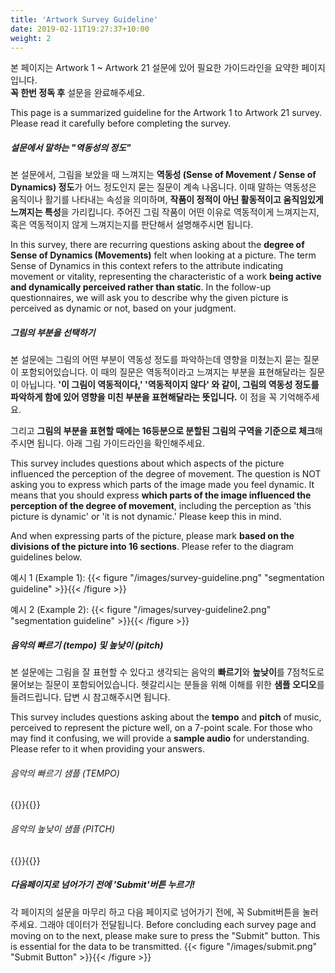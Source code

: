 ```yaml
---
title: 'Artwork Survey Guideline'
date: 2019-02-11T19:27:37+10:00
weight: 2
---
```


본 페이지는 Artwork 1 ~ Artwork 21 설문에 있어 필요한 가이드라인을 요약한 페이지입니다.  
**꼭 한번 정독 후** 설문을 완료해주세요. 

This page is a summarized guideline for the Artwork 1 to Artwork 21 survey.  
Please read it carefully before completing the survey.



##### <strong>설문에서 말하는 "역동성의 정도" </strong>

본 설문에서, 그림을 보았을 때 느껴지는 **역동성 (Sense of Movement / Sense of Dynamics) 정도**가 어느 정도인지 묻는 질문이 계속 나옵니다. 이때 말하는 역동성은 움직이나 활기를 나타내는 속성을 의미하며, **작품이 정적이 아닌 활동적이고 움직임있게 느껴지는 특성**을 가리킵니다. 주어진 그림 작품이 어떤 이유로 역동적이게 느껴지는지, 혹은 역동적이지 않게 느껴지는지를 판단해서 설명해주시면 됩니다. 


In this survey, there are recurring questions asking about the **degree of Sense of Dynamics (Movements)** felt when looking at a picture. The term Sense of Dynamics in this context refers to the attribute indicating movement or vitality, representing the characteristic of a work **being active and dynamically perceived rather than static**. In the follow-up questionnaires, we will ask you to describe why the given picture is perceived as dynamic or not, based on your judgment.



##### 그림의 부분을 선택하기

본 설문에는 그림의 어떤 부분이 역동성 정도를 파악하는데 영향을 미쳤는지 묻는 질문이 포함되어있습니다. 이 때의 질문은 역동적이라고 느껴지는 부분을 표현해달라는 질문이 아닙니다. **'이 그림이 역동적이다,' '역동적이지 않다' 와 같이, 그림의 역동성 정도를 파악하게 함에 있어 영향을 미친 부분을 표현해달라는 뜻입니다.** 이 점을 꼭 기억해주세요. 

그리고 **그림의 부분을 표현할 때에는 16등분으로 분할된 그림의 구역을 기준으로 체크**해주시면 됩니다. 아래 그림 가이드라인을 확인해주세요.


This survey includes questions about which aspects of the picture influenced the perception of the degree of movement. The question is NOT asking you to express which parts of the image made you feel dynamic. It means that you should express **which parts of the image influenced the perception of the degree of movement**, including the perception as 'this picture is dynamic' or 'it is not dynamic.' Please keep this in mind.

And when expressing parts of the picture, please mark **based on the divisions of the picture into 16 sections**. Please refer to the diagram guidelines below.


예시 1 (Example 1):
{{< figure "/images/survey-guideline.png" "segmentation guideline" >}}{{< /figure >}}

예시 2 (Example 2):
{{< figure "/images/survey-guideline2.png" "segmentation guideline" >}}{{< /figure >}}


##### 음악의 빠르기 (tempo) 및 높낮이 (pitch)

본 설문에는 그림을 잘 표현할 수 있다고 생각되는 음악의 **빠르기**와 **높낮이**를 7점척도로 물어보는 질문이 포함되어있습니다. 
헷갈리시는 분들을 위해 이해를 위한 **샘플 오디오**를 들려드립니다. 답변 시 참고해주시면 됩니다. 

This survey includes questions asking about the **tempo** and **pitch** of music, perceived to represent the picture well, on a 7-point scale. For those who may find it confusing, we will provide a **sample audio** for understanding. Please refer to it when providing your answers.


###### 음악의 빠르기 샘플 (TEMPO)
{{<audio-tempo>}}{{</audio-tempo>}}



###### 음악의 높낮이 샘플 (PITCH)
{{<audio-pitch>}}{{</audio-pitch>}}


##### 다음페이지로 넘어가기 전에 'Submit'버튼 누르기!

각 페이지의 설문을 마무리 하고 다음 페이지로 넘어가기 전에, 꼭 Submit버튼을 눌러주세요. 그래야 데이터가 전달됩니다.
Before concluding each survey page and moving on to the next, please make sure to press the "Submit" button. This is essential for the data to be transmitted.
{{< figure "/images/submit.png" "Submit Button" >}}{{< /figure >}}


